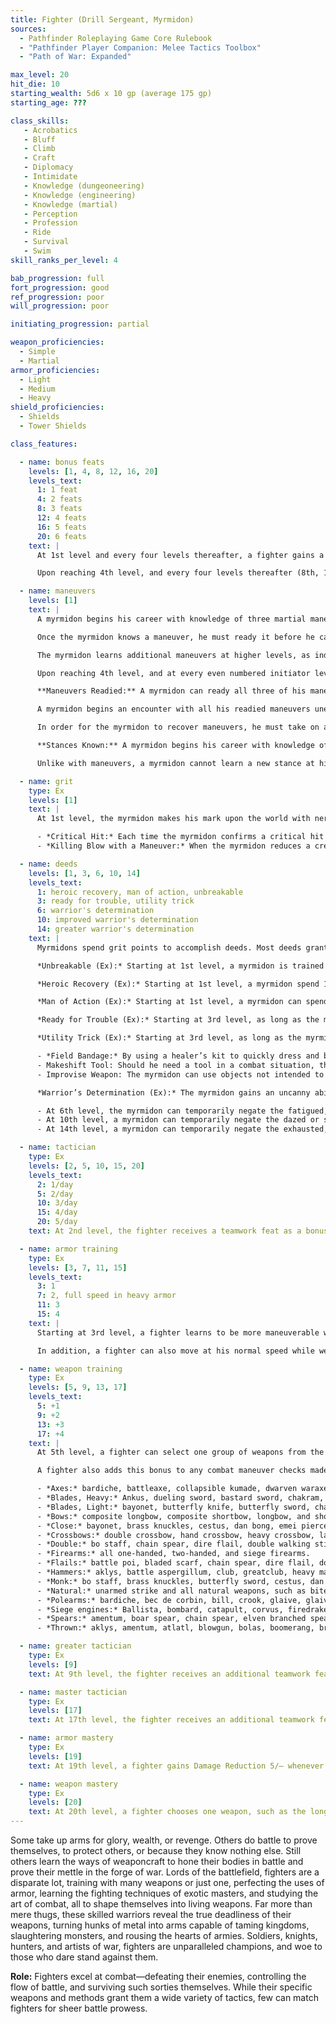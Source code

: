 ```yaml
---
title: Fighter (Drill Sergeant, Myrmidon)
sources:
  - Pathfinder Roleplaying Game Core Rulebook
  - "Pathfinder Player Companion: Melee Tactics Toolbox"
  - "Path of War: Expanded"

max_level: 20
hit_die: 10
starting_wealth: 5d6 x 10 gp (average 175 gp)
starting_age: ???

class_skills:
   - Acrobatics
   - Bluff
   - Climb
   - Craft
   - Diplomacy
   - Intimidate
   - Knowledge (dungeoneering)
   - Knowledge (engineering)
   - Knowledge (martial)
   - Perception
   - Profession
   - Ride
   - Survival
   - Swim
skill_ranks_per_level: 4

bab_progression: full
fort_progression: good
ref_progression: poor
will_progression: poor

initiating_progression: partial

weapon_proficiencies:
  - Simple
  - Martial
armor_proficiencies:
  - Light
  - Medium
  - Heavy
shield_proficiencies:
  - Shields
  - Tower Shields

class_features:

  - name: bonus feats
    levels: [1, 4, 8, 12, 16, 20]
    levels_text:
      1: 1 feat
      4: 2 feats
      8: 3 feats
      12: 4 feats
      16: 5 feats
      20: 6 feats
    text: |
      At 1st level and every four levels thereafter, a fighter gains a bonus feat in addition to those gained from normal advancement. These bonus feats must be selected from those listed as Combat Feats, sometimes also called "fighter bonus feats."

      Upon reaching 4th level, and every four levels thereafter (8th, 12th, and so on), a fighter can choose to learn a new bonus feat in place of a bonus feat he has already learned. In effect, the fighter loses the bonus feat in exchange for the new one. The old feat cannot be one that was used as a prerequisite for another feat, prestige class, or other ability. A fighter can only change one feat at any given level and must choose whether or not to swap the feat at the time he gains a new bonus feat for the level.

  - name: maneuvers
    levels: [1]
    text: |
      A myrmidon begins his career with knowledge of three martial maneuvers. When he takes his first myrmidon level, he selects four of the following disciplines to gain access to for myrmidon maneuvers: Broken Blade, Golden Lion, Iron Tortoise, Mithral Current, Piercing Thunder, Primal Fury, Scarlet Throne, Tempest Gale, and Thrashing Dragon. If one of his selected disciplines’ associated skills is not on his class skill list, he gains it as a class skill.

      Once the myrmidon knows a maneuver, he must ready it before he can use it (see Maneuvers Readied, below). A maneuver usable by myrmidons is considered an extraordinary ability unless otherwise noted in it or its discipline’s description. A myrmidon’s maneuvers are not affected by spell resistance, and he does not provoke attacks of opportunity when he initiates one.

      The myrmidon learns additional maneuvers at higher levels, as indicated on Table: The Fighter. The maximum level of maneuvers gained through myrmidon levels is limited by those listed in that table as well, although this restriction does not apply to maneuvers added to his maneuvers known through other methods, such as prestige classes or the Advanced Study feat. A myrmidon must meet a maneuver’s prerequisite to learn it. See the Systems and Use chapter in Path of War for more details on how maneuvers are used.

      Upon reaching 4th level, and at every even numbered initiator level thereafter (6th, 8th, 10th, and so on), the myrmidon can choose to learn a new maneuver in place of one he already knows. In effect, he loses the old maneuver in exchange for the new one. He can choose a new maneuver of any level he likes, as long as he observes the restriction on the highest-level maneuvers he knows; the myrmidon need not replace the old maneuver with a maneuver of the same level. He can swap only a single maneuver at any given level. A myrmidon’s initiation modifier is Wisdom, and each myrmidon level is counted as a full initiator level.

      **Maneuvers Readied:** A myrmidon can ready all three of his maneuvers known at 1st level, and as he advances in level and learns more maneuvers, he is able to ready more, but must still choose which maneuvers to ready. A myrmidon must always ready his maximum number of maneuvers readied. He readies his maneuvers by performing weapon drills for ten minutes. The maneuvers he chooses remain readied until he decides to practice again and change them. The myrmidon does not need to sleep or rest for any long period of time in order to ready his maneuvers; any time he spends ten minutes practicing, he can change his readied maneuvers.

      A myrmidon begins an encounter with all his readied maneuvers unexpended, regardless of how many times he might have already used them since he chose them. When he initiates a maneuver, he expends it for the current encounter, so each of his readied maneuvers can be used once per encounter (unless he recovers them, as described below).

      In order for the myrmidon to recover maneuvers, he must take on a defensive form as a full-round action, resetting his rhythm to continue the battle. When he does so, he recovers a number of maneuvers equal to his myrmidon initiation modifier (minimum 2) and until the start of his next turn, attacks made against him provoke an attack of opportunity and he can take a 5-foot step each time he is attacked (even if he has already taken one this round). In addition, he gains the benefit of the Combat Reflexes feat, and can us myrmidon initiation modifier instead of his Dexterity modifier for determining how many additional attacks of opportunity he can make. Alternately, the myrmidon may take a moment to focus, recovering a single maneuver as a standard action.

      **Stances Known:** A myrmidon begins his career with knowledge of one stance from any discipline open to myrmidons. At 4th, 7th, 11th, and 13th levels, he can select an additional stance to learn. The maximum level of stances gained through myrmidon levels is limited by those listed in Table: The Fighter. Unlike maneuvers, stances are not expended and the myrmidon does not have to ready them. All the stances he knows are available to his at all times, and he can change the stance he is currently maintaining as a swift action. A stance is an extraordinary ability unless otherwise stated in the stance or discipline description.

      Unlike with maneuvers, a myrmidon cannot learn a new stance at higher levels in place of one he already knows.

  - name: grit
    type: Ex
    levels: [1]
    text: |
      At 1st level, the myrmidon makes his mark upon the world with nerves of steel and superior training. Through determination, verve, or otherwise dumb luck, the myrmidon is capable of forcing incredible feats of daring and skill through their own tenacity. In game terms, grit is a fluctuating measure of a myrmidon’s ability to perform incredible actions in combat. At the start of each day, a myrmidon gains a number of grit points equal to his myrmidon initiation modifier (minimum 1). His grit goes up or down throughout the day, but usually cannot go higher than his myrmidon initiation modifier (minimum 1), though some feats and magic items may affect this maximum. A myrmidon spends grit to accomplish deeds (see below), and regains grit in the following ways.

      - *Critical Hit:* Each time the myrmidon confirms a critical hit while in the heat of combat with a weapon with which he has Weapon Focus or is in a weapon group associated with a discipline he has Discipline Focus for, he regains one grit point. Confirming a critical hit on a helpless or unaware creature or on a creature that has fewer Hit Dice than half the myrmidon’s character level does not restore grit.
      - *Killing Blow with a Maneuver:* When the myrmidon reduces a creature to 0 or fewer hit points with a maneuver or with a weapon he has Weapon Focus with, he regains 1 grit point. Destroying an unattended object, reducing a helpless or unaware creature to 0 or fewer hit points, or reducing a creature that has fewer Hit Dice than half the myrmidon’s character level to 0 or fewer hit points does not restore any grit.

  - name: deeds
    levels: [1, 3, 6, 10, 14]
    levels_text:
      1: heroic recovery, man of action, unbreakable
      3: ready for trouble, utility trick
      6: warrior's determination
      10: improved warrior's determination
      14: greater warrior's determination
    text: |
      Myrmidons spend grit points to accomplish deeds. Most deeds grant the myrmidon some momentary bonus or effect, but there are some that provide longer lasting effects. Some deeds stay in effect as long as the myrmidon has at least 1 grit point. The following is the list of base myrmidon deeds. A myrmidon can only perform deeds of his level or lower. Unless otherwise noted, a deed can be performed multiple successive times, as long as the appropriate amount of grit is spent to perform the deed.

      *Unbreakable (Ex):* Starting at 1st level, a myrmidon is trained very well to protect himself against the many unnatural elements of this world where he must rely on only his wits and training to protect him from harm. He can spend 1 grit point as an immediate action to gain a +4 circumstance bonus on a single saving throw.

      *Heroic Recovery (Ex):* Starting at 1st level, a myrmidon spend 1 grit point as a swift action to recover a single expended maneuver.

      *Man of Action (Ex):* Starting at 1st level, a myrmidon can spend 1 grit point as a swift action to gain a circumstance bonus on a single Acrobatics, Climb, or Swim check equal to his class level.

      *Ready for Trouble (Ex):* Starting at 3rd level, as long as the myrmidon has at least 1 grit point, he gains a +2 bonus on initiative checks and Will saves to resist compulsion and fear effects. In addition, if his hands are free and unrestrained, he can spend 1 grit point as part of making an initiative check to draw a single non- hidden light or one-handed weapon or to draw and don a shield (except a tower shield).

      *Utility Trick (Ex):* Starting at 3rd level, as long as the myrmidon has at least 1 grit point, he can perform any of the following utility tricks. The myrmidon must declare the utility trick he is using before using the ability.

      - *Field Bandage:* By using a healer’s kit to quickly dress and bandage a wound, the myrmidon can grant 1d6 temporary hit points per three character levels to himself or an adjacent creature as a full- round action. These temporary hit points cannot increase a creature’s hit points beyond its normal maximum, and last for ten minutes. A creature can only only receive the benefits of this ability once per day or until they have received magical healing equal to or greater than the amount of temporary hit points granted by the myrmidon’s field bandage. This ability also halts a bleeding wound, stopping a creature from taking further bleed damage.
      - Makeshift Tool: Should he need a tool in a combat situation, the myrmidon makes due with his weapons. He is not penalized for not having a proper tool when making skill checks in combat.
      - Improvise Weapon: The myrmidon can use objects not intended to be normal weapons or cobble together something that can be used as a weapon. He only takes a --2 penalty while wielding improvised weapons, rather than --4.

      *Warrior’s Determination (Ex):* The myrmidon gains an uncanny ability to force himself through many hardships and keep on going through his superior training and experience. Starting at 6th level, he can spend 1 grit point as an immediate action to negate a single condition currently affecting him until the end of the encounter, at which point it returns as if its duration had not been interrupted. The myrmidon can activate this ability even if he would not normally be able to act because of the condition in question. A myrmidon can use this ability multiple times in an encounter, spending 1 grit point and negating a single condition each time he does.

      - At 6th level, the myrmidon can temporarily negate the fatigued, shaken, or sickened conditions using this ability.
      - At 10th level, a myrmidon can temporarily negate the dazed or staggered conditions, or ignore the effects of a disease (including ability damage he may have taken from the disease) using this ability.
      - At 14th level, a myrmidon can temporarily negate the exhausted, frightened, or nauseated conditions using this ability.

  - name: tactician
    type: Ex
    levels: [2, 5, 10, 15, 20]
    levels_text:
      2: 1/day
      5: 2/day
      10: 3/day
      15: 4/day
      20: 5/day
    text: At 2nd level, the fighter receives a teamwork feat as a bonus feat. He must meet the prerequisites for this feat. As a standard action, the fighter can grant this feat to all allies within 30 feet who can see and hear him. Allies retain the use of this bonus feat for 3 rounds plus 1 round for every two levels the fighter possesses. Allies do not need to meet the prerequisites of these bonus feats. The fighter can use this ability once per day at 2nd level, plus one additional time per day at 5th level and for every 5 levels thereafter.

  - name: armor training
    type: Ex
    levels: [3, 7, 11, 15]
    levels_text:
      3: 1
      7: 2, full speed in heavy armor
      11: 3
      15: 4
    text: |
      Starting at 3rd level, a fighter learns to be more maneuverable while wearing armor. Whenever he is wearing armor, he reduces the armor check penalty by 1 (to a minimum of 0) and increases the maximum Dexterity bonus allowed by his armor by 1. Every four levels thereafter (7th, 11th, and 15th), these bonuses increase by +1 each time, to a maximum --4 reduction of the armor check penalty and a +4 increase of the maximum Dexterity bonus allowed.

      In addition, a fighter can also move at his normal speed while wearing medium armor. At 7th level, a fighter can move at his normal speed while wearing heavy armor.

  - name: weapon training
    type: Ex
    levels: [5, 9, 13, 17]
    levels_text:
      5: +1
      9: +2
      13: +3
      17: +4
    text: |
      At 5th level, a fighter can select one group of weapons from the list below. Whenever he attacks with a weapon from this group, he gains a +1 bonus on attack and damage rolls. Every four levels thereafter (9th, 13th, and 17th), the bonuses granted by the selected weapon group increases by +1.

      A fighter also adds this bonus to any combat maneuver checks made with weapons from this group. This bonus also applies to the fighter's Combat Maneuver Defense when defending against disarm and sunder attempts made against weapons from this group.

      - *Axes:* bardiche, battleaxe, collapsible kumade, dwarven waraxe, gandasa, greataxe, handaxe, heavy pick, hooked axe, knuckle axe, kumade, light pick, mattock, orc double axe, pata, throwing axe, and tongi.
      - *Blades, Heavy:* Ankus, dueling sword, bastard sword, chakram, double chicken saber, double walking stick katana, elven curve blade, estoc, falcata, falchion, flambard, greatsword, great terbutje , katana, khopesh, klar, longsword, nine-ring broadsword, nodachi, scimitar, scythe, seven-branched sword, shotel, temple sword, terbutje, and two-bladed sword.
      - *Blades, Light:* bayonet, butterfly knife, butterfly sword, chakram, dagger, Deer horn knife, gladius, hunga munga, kama, katar, kerambit, kukri, machete, madu, manople, pata, quadrens, rapier, sawtooth sabre, scizore, shortsword, sica, sickle, starknife, swordbreaker dagger, sword cane, wakizashi, and war razor.
      - *Bows:* composite longbow, composite shortbow, longbow, and shortbow.
      - *Close:* bayonet, brass knuckles, cestus, dan bong, emei piercer, fighting fan, gauntlet, heavy shield, iron brush, katar, light shield, madu, mere club, punching dagger, rope gauntlet, sap, scizore, spiked armor, spiked gauntlet, spiked shield, tekko-kagi, tonfa, unarmed strike, wooden stake, and wushu dart.
      - *Crossbows:* double crossbow, hand crossbow, heavy crossbow, launching crossbow, light crossbow, heavy repeating crossbow, light repeating crossbow, and tube arrow shooter.
      - *Double:* bo staff, chain spear, dire flail, double walking stick katana, double-chained kama, dwarven urgrosh, gnome hooked hammer, kusarigama, orc double axe, quarterstaff, two-bladed sword, and weighted spear.
      - *Firearms:* all one-handed, two-handed, and siege firearms.
      - *Flails:* battle poi, bladed scarf, chain spear, dire flail, double chained kama, flail, flying blade, gnome pincher, halfling rope-shot, heavy flail, kusarigama, kyoketsu shoge, meteor hammer, morningstar, nine-section whip, nunchaku, sansetsukon, scorpion whip, spiked chain, urumi, and whip.
      - *Hammers:* aklys, battle aspergillum, club, greatclub, heavy mace, light hammer, light mace, mere club, planson, taiaha, tetsubo, wahaika, and warhammer.
      - *Monk:* bo staff, brass knuckles, butterfly sword, cestus, dan bong, deer horn knife, double chained kama, double chicken saber, emei piercer, fighting fan, hanbo, jutte, kama, kusarigama, kyoketsu shoge, lungshuan tamo, monk's spade, nine-ring broadsword, nine-section whip, nunchaku, quarterstaff, rope dart, sai, sansetsukon, seven-branched sword, shang gou, shuriken, siangham, temple sword, tiger fork, tonfa, tri-point double-edged sword, unarmed strike, urumi, and wushu dart.
      - *Natural:* unarmed strike and all natural weapons, such as bite, claw, gore, tail, and wing.
      - *Polearms:* bardiche, bec de corbin, bill, crook, glaive, glaive-guisarme, guisarme, halberd, hooked lance, lucerne hammer, mancatcher, monk's spade, naginata, nodachi, ranseur, rhomphaia, tepoztopilli, and tiger fork.
      - *Siege engines:* Ballista, bombard, catapult, corvus, firedrake, firewyrm, gallery, ram, siege tower, springal, trebuchet, and all other siege engines.
      - *Spears:* amentum, boar spear, chain spear, elven branched spear, javelin, harpoon, lance, longspear, orc skull ram, pilum, planson, shortspear, sibat, spear, tiger fork, trident, and weighted spear.
      - *Thrown:* aklys, amentum, atlatl, blowgun, bolas, boomerang, brutal bolas, chakram, club, dagger, dart, deer horn knife, halfling sling staff, harpoon, hunga munga, javelin, lasso, kestros, light hammer, net, poisoned sand tube, rope dart, shortspear, shuriken, sibat, sling, sling glove, spear, starknife, throwing axe, throwing shield, trident, and wushu dart.

  - name: greater tactician
    type: Ex
    levels: [9]
    text: At 9th level, the fighter receives an additional teamwork feat as a bonus feat. He must meet the prerequisites for this feat. The fighter can grant this feat to his allies using the tactician ability. Using the tactician ability is a swift action.

  - name: master tactician
    type: Ex
    levels: [17]
    text: At 17th level, the fighter receives an additional teamwork feat as a bonus feat. He must meet the prerequisites for this feat. The fighter can grant this feat to his allies using the tactician ability. Whenever the fighter uses the tactician ability, he grants any two teamwork feats that he knows. He can select from any of his teamwork feats, not just his bonus feats.

  - name: armor mastery
    type: Ex
    levels: [19]
    text: At 19th level, a fighter gains Damage Reduction 5/— whenever he is wearing armor or using a shield.

  - name: weapon mastery
    type: Ex
    levels: [20]
    text: At 20th level, a fighter chooses one weapon, such as the longsword, greataxe, or longbow. Any attacks made with that weapon automatically confirm all critical threats and have their damage multiplier increased by 1 (×2 becomes ×3, for example). In addition, he cannot be disarmed while wielding a weapon of this type.
---
```


Some take up arms for glory, wealth, or revenge. Others do battle to prove themselves, to protect others, or because they know nothing else. Still others learn the ways of weaponcraft to hone their bodies in battle and prove their mettle in the forge of war. Lords of the battlefield, fighters are a disparate lot, training with many weapons or just one, perfecting the uses of armor, learning the fighting techniques of exotic masters, and studying the art of combat, all to shape themselves into living weapons. Far more than mere thugs, these skilled warriors reveal the true deadliness of their weapons, turning hunks of metal into arms capable of taming kingdoms, slaughtering monsters, and rousing the hearts of armies. Soldiers, knights, hunters, and artists of war, fighters are unparalleled champions, and woe to those who dare stand against them.

**Role:** Fighters excel at combat—defeating their enemies, controlling the flow of battle, and surviving such sorties themselves. While their specific weapons and methods grant them a wide variety of tactics, few can match fighters for sheer battle prowess.
